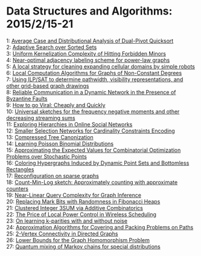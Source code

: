 # Data Structures and Algorithms: 2015/2/15-21  
1: [Average Case and Distributional Analysis of Dual-Pivot Quicksort](https://doi.org/10.48550/arXiv.1304.0988)  
2: [Adaptive Search over Sorted Sets](https://doi.org/10.48550/arXiv.1502.03845)  
3: [Uniform Kernelization Complexity of Hitting Forbidden Minors](https://doi.org/10.48550/arXiv.1502.03965)  
4: [Near-optimal adjacency labeling scheme for power-law graphs](https://doi.org/10.48550/arXiv.1502.03971)  
5: [A local strategy for cleaning expanding cellular domains by simple  robots](https://doi.org/10.48550/arXiv.1502.03985)  
6: [Local Computation Algorithms for Graphs of Non-Constant Degrees](https://doi.org/10.48550/arXiv.1502.04022)  
7: [Using ILP/SAT to determine pathwidth, visibility representations, and  other grid-based graph drawings](https://doi.org/10.48550/arXiv.1308.6778)  
8: [Reliable Communication in a Dynamic Network in the Presence of Byzantine  Faults](https://doi.org/10.48550/arXiv.1402.0121)  
9: [How to go Viral: Cheaply and Quickly](https://doi.org/10.48550/arXiv.1404.3033)  
10: [Universal sketches for the frequency negative moments and other  decreasing streaming sums](https://doi.org/10.48550/arXiv.1408.5096)  
11: [Exploring Hierarchies in Online Social Networks](https://doi.org/10.48550/arXiv.1502.04220)  
12: [Smaller Selection Networks for Cardinality Constraints Encoding](https://doi.org/10.48550/arXiv.1502.04551)  
13: [Compressed Tree Canonization](https://doi.org/10.48550/arXiv.1502.04625)  
14: [Learning Poisson Binomial Distributions](https://doi.org/10.48550/arXiv.1107.2702)  
15: [Approximating the Expected Values for Combinatorial Optimization  Problems over Stochastic Points](https://doi.org/10.48550/arXiv.1209.5828)  
16: [Coloring Hypergraphs Induced by Dynamic Point Sets and Bottomless  Rectangles](https://doi.org/10.48550/arXiv.1302.2426)  
17: [Reconfiguration on sparse graphs](https://doi.org/10.48550/arXiv.1502.04803)  
18: [Count-Min-Log sketch: Approximately counting with approximate counters](https://doi.org/10.48550/arXiv.1502.04885)  
19: [Near-Linear Query Complexity for Graph Inference](https://doi.org/10.48550/arXiv.1402.4037)  
20: [Replacing Mark Bits with Randomness in Fibonacci Heaps](https://doi.org/10.48550/arXiv.1407.2569)  
21: [Clustered Integer 3SUM via Additive Combinatorics](https://doi.org/10.48550/arXiv.1502.05204)  
22: [The Price of Local Power Control in Wireless Scheduling](https://doi.org/10.48550/arXiv.1502.05279)  
23: [On learning k-parities with and without noise](https://doi.org/10.48550/arXiv.1502.05375)  
24: [Approximation Algorithms for Covering and Packing Problems on Paths](https://doi.org/10.48550/arXiv.1402.1107)  
25: [2-Vertex Connectivity in Directed Graphs](https://doi.org/10.48550/arXiv.1409.6277)  
26: [Lower Bounds for the Graph Homomorphism Problem](https://doi.org/10.48550/arXiv.1502.05447)  
27: [Quantum mixing of Markov chains for special distributions](https://doi.org/10.48550/arXiv.1502.05511)  